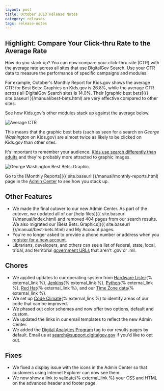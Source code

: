 ```yaml
---
layout: post
title: October 2013 Release Notes
category: releases
tags: release-notes
---
```


## Highlight: Compare Your Click-thru Rate to the Average Rate

How do you stack up? You can now compare your click-thru rate (CTR) with the average rate across all sites that use DigitalGov Search. Use your CTR data to measure the performance of specific campaigns and modules.

For example, October's Monthly Report for Kids.gov shows the average CTR for Best Bets: Graphics on Kids.gov is 26.8%, while the average CTR across all DigitalGov Search sites is 14.0%. Their [graphic best bets]({{ site.baseurl }}/manual/best-bets.html) are very effective compared to other sites.

See how Kids.gov's other modules stack up against the average below.

![Average CTR](https://d3qcdigd1fhos0.cloudfront.net/blog/img/releases-kidsgov-ctr.png)

This means that the graphic best bets (such as seen for a search on *George Washington* on Kids.gov) are almost twice as likely to be clicked on Kids.gov than other sites.

It's important to remember your audience. [Kids use search differently than adults](https://digitalgov.gov/2012/08/06/how-kids-search/) and they're probably more attracted to graphic images.

![George Washington Best Bets: Graphic](https://d3qcdigd1fhos0.cloudfront.net/blog/img/releases-kidsgov-bbg.png)

Go to the [Monthly Reports]({{ site.baseurl }}/manual/monthly-reports.html) page in the [Admin Center](https://search.usa.gov/sites/) to see how you stack up.

## Other Features

* We made the final cutover to our new Admin Center. As part of the cutover, we updated all of our [help files]({{ site.baseurl }}/manual/index.html) and removed 404 pages from our search results. We also migrated our [Best Bets: Graphics]({{ site.baseurl }}/manual/best-bets.html) and My Account pages.
* You're no longer asked to provide a phone number or address when you [register for a new account](https://search.usa.gov/signup).
* Librarians, developers, and others can see a list of federal, state, local, tribal, and territorial [government URLs](https://search.gov/developer/govt-urls.html) that aren't .gov or .mil.

## Chores

* We applied updates to our operating system from [Hardware Lister](http://ezix.org/project/wiki/HardwareLiSter){% external_link %}, [Jenkins](http://jenkins-ci.org/){% external_link %}, [Python](http://www.python.org/){% external_link %}, [Red Hat](http://www.redhat.com){% external_link %}, and our [Time Zone data](http://rpmfind.net/linux/rpm2html/search.php?query=tzdata){% external_link %}.
* We set up [Code Climate](https://codeclimate.com/){% external_link %} to identify areas of our code that can be improved.
* We phased out color schemes and now offer two options, default and custom.
* We updated the links in our email templates to reflect the new Admin Center.
* We added the [Digital Analytics Program](https://digitalgov.gov/services/dap/) tag to our results pages by default. Email us at <search@support.digitalgov.gov> if you'd like to opt out.

## Fixes

* We fixed a display issue with the icons in the Admin Center so that customers using Internet Explorer can now see them.
* We now show a link to [validate](http://validator.w3.org/nu/){% external_link %} your CSS and HTML on the advanced header and footer page.